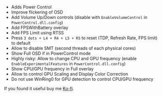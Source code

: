 - Adds Power Control
- Improve flickering of OSD
- Add Volume Up/Down controls (disable with `EnableVolumeControl` in `PowerControl.dll.config`)
- Add FPSWithBattery overlay
- Add FPS Limit using RTSS
- Press `3 dots + L4 + R4 + L5 + R5` to reset (TDP, Refresh Rate, FPS limit) to default
- Allow to disable SMT (second threads of each physical cores)
- Show Full OSD if in PowerControl mode
- Highly risky: Allow to change CPU and GPU frequency (enable `EnableExperimentalFeatures` in `PowerControl.dll.config`)
- Show CPU/GPU frequency in Full overlay
- Allow to control GPU Scaling and Display Color Correction
- Do not use WinRing0 for GPU detection to control CPU/GPU frequency

If you found it useful buy me [Ko-fi](https://ko-fi.com/ayufan).
